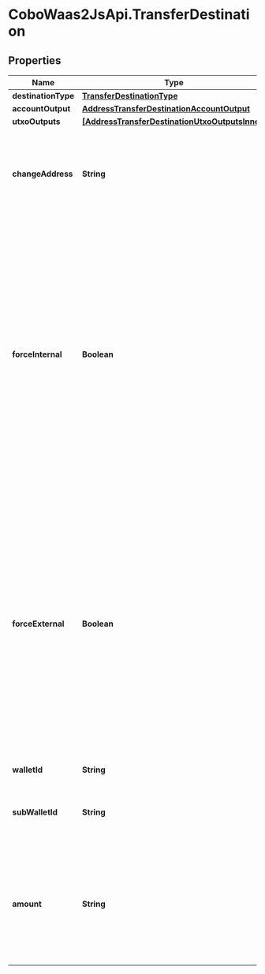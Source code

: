 # CoboWaas2JsApi.TransferDestination

## Properties

Name | Type | Description | Notes
------------ | ------------- | ------------- | -------------
**destinationType** | [**TransferDestinationType**](TransferDestinationType.md) |  | 
**accountOutput** | [**AddressTransferDestinationAccountOutput**](AddressTransferDestinationAccountOutput.md) |  | [optional] 
**utxoOutputs** | [**[AddressTransferDestinationUtxoOutputsInner]**](AddressTransferDestinationUtxoOutputsInner.md) |  | [optional] 
**changeAddress** | **String** | The address used to receive the remaining funds or change from the transaction. | [optional] 
**forceInternal** | **Boolean** | Whether the transaction request must be executed as a Loop transfer. For more information about Loop, see [Loop&#39;s website](https://loop.top/).   - &#x60;true&#x60;: The transaction request must be executed as a Loop transfer.   - &#x60;false&#x60;: The transaction request may not be executed as a Loop transfer.  | [optional] 
**forceExternal** | **Boolean** | Whether the transaction request must not be executed as a Loop transfer. For more information about Loop, see [Loop&#39;s website](https://loop.top/).   - &#x60;true&#x60;: The transaction request must not be executed as a Loop transfer.   - &#x60;false&#x60;: The transaction request can be executed as a Loop transfer.  | [optional] 
**walletId** | **String** | The wallet ID. | 
**subWalletId** | **String** | The exchange trading account or the sub-wallet ID. | 
**amount** | **String** | The quantity of the token in the transaction. For example, if you trade 1.5 ETH, then the value is &#x60;1.5&#x60;.  | [optional] 



